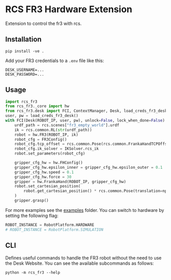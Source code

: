 # RCS FR3 Hardware Extension
Extension to control the fr3 with rcs.

## Installation
```shell
pip install -ve .
```

Add your FR3 credentials to a `.env` file like this:
```env
DESK_USERNAME=...
DESK_PASSWORD=...
```

## Usage
```python
import rcs_fr3
from rcs_fr3._core import hw
from rcs_fr3.desk import FCI, ContextManager, Desk, load_creds_fr3_desk
user, pw = load_creds_fr3_desk()
with FCI(Desk(ROBOT_IP, user, pw), unlock=False, lock_when_done=False):
    urdf_path = rcs.scenes["fr3_empty_world"].urdf
    ik = rcs.common.RL(str(urdf_path))
    robot = hw.FR3(ROBOT_IP, ik)
    robot_cfg = FR3Config()
    robot_cfg.tcp_offset = rcs.common.Pose(rcs.common.FrankaHandTCPOffset())
    robot_cfg.ik_solver = IKSolver.rcs_ik
    robot.set_parameters(robot_cfg)

    gripper_cfg_hw = hw.FHConfig()
    gripper_cfg_hw.epsilon_inner = gripper_cfg_hw.epsilon_outer = 0.1
    gripper_cfg_hw.speed = 0.1
    gripper_cfg_hw.force = 30
    gripper = hw.FrankaHand(ROBOT_IP, gripper_cfg_hw)
    robot.set_cartesian_position(
        robot.get_cartesian_position() * rcs.common.Pose(translation=np.array([0.05, 0, 0]))
    )
    gripper.grasp()
```
For more examples see the [examples](../../examples/) folder.
You can switch to hardware by setting the following flag:
```python
ROBOT_INSTANCE = RobotPlatform.HARDWARE
# ROBOT_INSTANCE = RobotPlatform.SIMULATION
```


## CLI
Defines useful commands to handle the FR3 robot without the need to use the Desk Website.
You can see the available subcommands as follows:
```shell
python -m rcs_fr3 --help
```